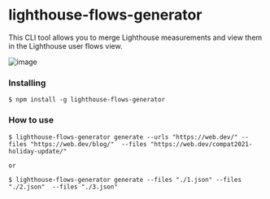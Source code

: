 # lighthouse-flows-generator

This CLI tool allows you to merge Lighthouse measurements and view them in the Lighthouse user flows view.

![image](https://user-images.githubusercontent.com/32378535/146111296-a3cf6d2b-d3ae-4e4a-8615-05dd023689c2.png)


### Installing
```
$ npm install -g lighthouse-flows-generator
```

### How to use
```
$ lighthouse-flows-generator generate --urls "https://web.dev/" --files "https://web.dev/blog/"  --files "https://web.dev/compat2021-holiday-update/"

or

$ lighthouse-flows-generator generate --files "./1.json" --files "./2.json"  --files "./3.json"
```
